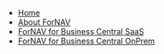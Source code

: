 <!-- docs/_sidebar.md -->
<!-- [![ForNAV](/_media/ForNAV_logo_2f_250.png)](https://www.fornav.com/) -->

* [Home](/)
* [About ForNAV](/AboutForNAV.md)
* [ForNAV for Business Central SaaS](/ForNAVForBCSaaS/)
* [ForNAV for Business Central OnPrem](/ForNAVForBCOnPrem/)